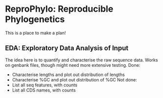 ReproPhylo: Reproducible Phylogenetics
==========
This is a place to make a plan!
## EDA: Exploratory Data Analysis of Input
The idea here is to quantify and characterise the raw sequence data.
Works on genbank files, though might need more extensive testing.
Done:
* Characterise lengths and plot out distribution of lengths
* Characterise %GC and plot out distribution of %GC
Not done:
* List all seq features, with counts
* List all CDS names, with counts